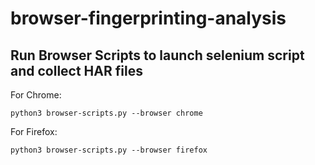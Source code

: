 # browser-fingerprinting-analysis

## Run Browser Scripts to launch selenium script and collect HAR files

For Chrome:
```
python3 browser-scripts.py --browser chrome
```

For Firefox:
```
python3 browser-scripts.py --browser firefox
```
